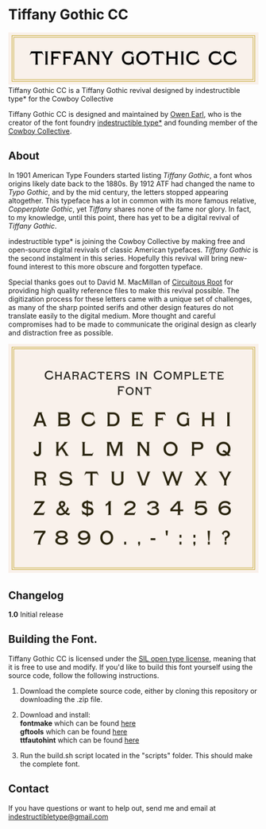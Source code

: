 Tiffany Gothic CC
========
![Picture](https://raw.githubusercontent.com/CowboyCollective/TiffanyGothicCC/master/sources/References/Title.png)
Tiffany Gothic CC is a Tiffany Gothic revival designed by indestructible type* for the Cowboy Collective 

Tiffany Gothic CC is designed and maintained by [Owen Earl](https://ewonrael.github.io/), who is the creator of the font foundry [indestructible type*](http://indestructible-type.github.io) and founding member of the [Cowboy Collective](cowboycollective.cc/).

About
-----
In 1901 American Type Founders started listing *Tiffany Gothic*, a font whos origins likely date back to the 1880s. By 1912 ATF had changed the name to *Typo Gothic*, and by the mid century, the letters stopped appearing altogether. This typeface has a lot in common with its more famous relative, *Copperplate Gothic*, yet *Tiffany* shares none of the fame nor glory. In fact, to my knowledge, until this point, there has yet to be a digital revival of *Tiffany Gothic*.

indestructible type* is joining the Cowboy Collective by making free and open-source digital revivals of classic American typefaces. *Tiffany Gothic* is the second instalment in this series. Hopefully this revival will bring new-found interest to this more obscure and forgotten typeface.

Special thanks goes out to David M. MacMillan of [Circuitous Root](http://www.circuitousroot.com) for providing high quality reference files to make this revival possible. The digitization process for these letters came with a unique set of challenges, as many of the sharp pointed serifs and other design features do not translate easily to the digital medium. More thought and careful compromises had to be made to communicate the original design as clearly and distraction free as possible.

![Characters](https://raw.githubusercontent.com/CowboyCollective/TiffanyGothicCC/master/sources/References/Specimin.png)

Changelog
---------
<b>1.0</b>
Initial release

Building the Font.
---------------------------
Tiffany Gothic CC is licensed under the [SIL open type license](http://scripts.sil.org/cms/scripts/page.php?site_id=nrsi&id=OFL), meaning that it is free to use and modify. If you'd like to build this font yourself using the source code, follow the following instructions.

1. Download the complete source code, either by cloning this repository or downloading the .zip file.

2. Download and install:<br>
**fontmake** which can be found [here](https://github.com/googlei18n/fontmake)<br>
**gftools** which can be found [here](https://github.com/googlefonts/gftools)<br>
**ttfautohint** which can be found [here](https://www.freetype.org/ttfautohint/)<br>

3. Run the build.sh script located in the "scripts" folder. This should make the complete font.

Contact
-------
If you have questions or want to help out, send me and email at indestructibletype@gmail.com
